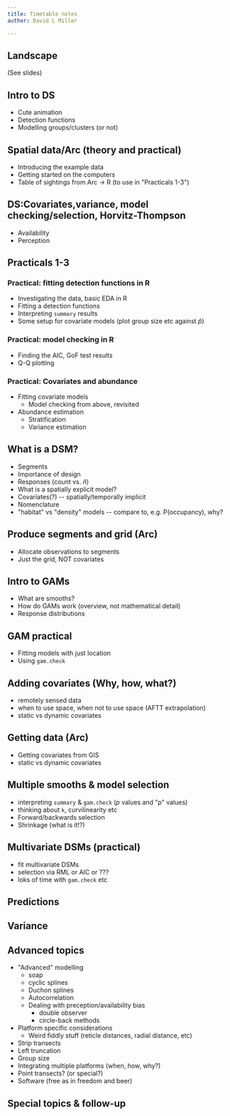 ```yaml
---
title: Timetable notes
author: David L Miller

---
```



## Landscape

  (See slides)

## Intro to DS

  * Cute animation
  * Detection functions
  * Modelling groups/clusters (or not)

## Spatial data/Arc (theory and practical)

  * Introducing the example data
  * Getting started on the computers
  * Table of sightings from Arc -> R (to use in "Practicals 1-3")


## DS:Covariates,variance, model checking/selection, Horvitz-Thompson

  * Availability
  * Perception

## Practicals 1-3

### Practical: fitting detection functions in R

  * Investigating the data, basic EDA in R
  * Fitting a detection functions
  * Interpreting `summary` results
  * Some setup for covariate models (plot group size etc against $\hat{p}$)


### Practical: model checking in R

  * Finding the AIC, GoF test results
  * Q-Q plotting

### Practical: Covariates and abundance

  * Fitting covariate models
    * Model checking from above, revisited
  * Abundance estimation
    * Stratification
    * Variance estimation



## What is a DSM?

  * Segments
  * Importance of design
  * Responses (count vs. $\hat{n}$)
  * What is a spatially explicit model?
  * Covariates(?) -- spatially/temporally implicit
  * Nomenclature
  * "habitat" vs "density" models -- compare to, e.g. P(occupancy), why?




## Produce segments and grid (Arc)

  * Allocate observations to segments
  * Just the grid, NOT covariates



## Intro to GAMs

  * What are smooths?
  * How do GAMs work (overview, not mathematical detail)
  * Response distributions


## GAM practical

  * Fitting models with just location
  * Using `gam.check`



## Adding covariates (Why, how, what?)

  * remotely sensed data
  * when to use space, when not to use space (AFTT extrapolation)
  * static vs dynamic covariates

## Getting data (Arc)

  * Getting covariates from GIS
  * static vs dynamic covariates



## Multiple smooths & model selection

  * interpreting `summary` & `gam.check` ($p$ values and "p" values)
  * thinking about `k`, curvilinearity etc
  * Forward/backwards selection
  * Shrinkage (what is it!?)



## Multivariate DSMs (practical)

  * fit multivariate DSMs
  * selection via RML or AIC or ???
  * loks of time with `gam.check` etc


## Predictions

## Variance


## Advanced topics

  * "Advanced" modelling
    * soap
    * cyclic splines
    * Duchon splines
    * Autocorrelation
    * Dealing with preception/availability bias
      * double observer
      * circle-back methods
  * Platform specific considerations
    * Weird fiddly stuff (reticle distances, radial distance, etc)
  * Strip transects
  * Left truncation
  * Group size
  * Integrating multiple platforms (when, how, why?)
  * Point transects? (or special?)
  * Software (free as in freedom and beer)


## Special topics & follow-up






